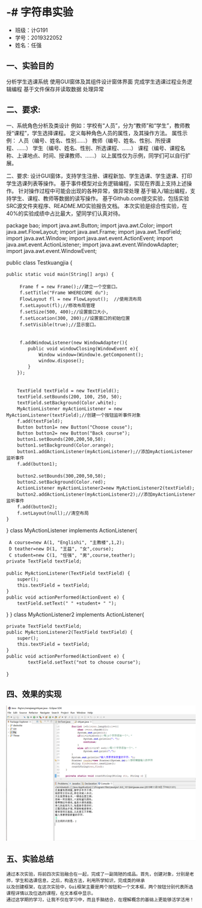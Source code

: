 # -# 字符串实验
* 班级：计G191
* 学号：2019322052
* 姓名：任强
## 一、实验目的
分析学生选课系统
使用GUI窗体及其组件设计窗体界面
完成学生选课过程业务逻辑编程
基于文件保存并读取数据
处理异常

## 二、要求:
一、系统角色分析及类设计
例如：学校有“人员”，分为“教师”和“学生”，教师教授“课程”，学生选择课程。
定义每种角色人员的属性，及其操作方法。
属性示例：	人员（编号、姓名、性别……）
教师（编号、姓名、性别、所授课程、……）
			学生（编号、姓名、性别、所选课程、……）
			课程（编号、课程名称、上课地点、时间、授课教师、……）
以上属性仅为示例，同学们可以自行扩展。

二、要求:
设计GUI窗体，支持学生注册、课程新加、学生选课、学生退课、打印学生选课列表等操作。
基于事件模型对业务逻辑编程，实现在界面上支持上述操作。
针对操作过程中可能会出现的各种异常，做异常处理
基于输入/输出编程，支持学生、课程、教师等数据的读写操作。
基于Github.com提交实验，包括实验SRC源文件夹程序、README.MD实验报告文档。
本次实验是综合性实验，在40%的实验成绩中占比最大，望同学们认真对待。

package bao;
import java.awt.Button;
import java.awt.Color;
import java.awt.FlowLayout;
import java.awt.Frame;
import java.awt.TextField;
import java.awt.Window;
import java.awt.event.ActionEvent;
import java.awt.event.ActionListener;
import java.awt.event.WindowAdapter;
import java.awt.event.WindowEvent;


public class Testkuangjia {

    public static void main(String[] args) {

    	 Frame f = new Frame();//建立一个空窗口。
    	 f.setTitle("Frame WHERECOME du");
    	 FlowLayout fl = new FlowLayout();  //使用流布局
         f.setLayout(fl);//修改布局管理
         f.setSize(500, 400);//设置窗口大小,
         f.setLocation(300, 200);//设置窗口的初始位置
         f.setVisible(true);//显示窗口。
    	 

         f.addWindowListener(new WindowAdapter(){
 			public void windowClosing(WindowEvent e){
 				Window window=(Window)e.getComponent();
 				window.dispose();
 			}
 		});


 		TextField textField = new TextField();
 		textField.setBounds(200, 100, 250, 50);
 		textField.setBackground(Color.white);
 		MyActionListener myActionListener = new MyActionListener(textField);//创建一个按钮监听事件对象
 		f.add(textField);
 		Button button1= new Button("Choose couse");
 		Button button2= new Button("Back course");
 		button1.setBounds(200,200,50,50);
 		button1.setBackground(Color.orange);
 		button1.addActionListener(myActionListener);//添加myActionListener监听事件
 		f.add(button1);

 		button2.setBounds(300,200,50,50);
 		button2.setBackground(Color.red);
 		ActionListener myActionListener2=new MyActionListener2(textField);
		button2.addActionListener(myActionListener2);//添加myActionListener监听事件
 		f.add(button2);
        f.setLayout(null);//清空布局
    }
    	
}
class MyActionListener implements ActionListener{
	
	 A course=new A(1, "Englishi", "主教楼",1,2);
	 D teather=new D(1, "王益", "女",course);
	 C student=new C(1, "任强", "男",course,teather);
	private TextField textField;
 
	public MyActionListener(TextField textField) {
		super();
		this.textField = textField;
	}
	public void actionPerformed(ActionEvent e) {
		textField.setText(" " +student+ " ");
}
}
class MyActionListener2 implements ActionListener{
	
	private TextField textField;
	public MyActionListener2(TextField textField) {
		super();
		this.textField = textField;
	}
	public void actionPerformed(ActionEvent e) {
			textField.setText("not to chouse course");
	
	}
	

## 四、效果的实现

![image](https://github.com/Renqiang022636879/Java/blob/master/renqiang.png)
## 五、实验总结   
    通过本次实验，将前四次实验融合在一起，完成了一副简陋的成品。首先，创建对象，分别是老师，学生和选课信息，之后，构造方法，利用所学知识，完成类的继承
    以及创建框架，在这次实验中，Gui框架主要是两个按钮和一个文本框，两个按钮分别代表所选课程详情以及位选的课程，在文本框中显示。
    通过这学期的学习，让我不仅在学习中，而且手脑结合，在理解概念的基础上更能够活学活用！
